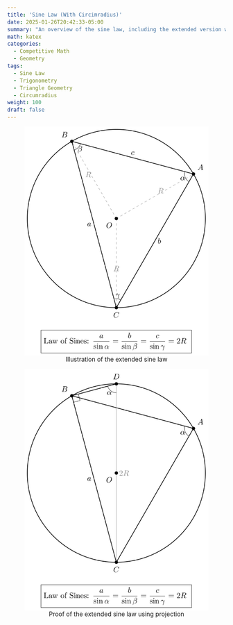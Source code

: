 ```yaml
---
title: 'Sine Law (With Circimradius)'
date: 2025-01-26T20:42:33-05:00
summary: "An overview of the sine law, including the extended version with the circumradius"
math: katex
categories:
  - Competitive Math
  - Geometry
tags:
  - Sine Law
  - Trigonometry
  - Triangle Geometry
  - Circumradius
weight: 100
draft: false
---
```


<figure style="display: flex; flex-direction: column; justify-content: center; align-items: center;">
    <img src="./sine_law_extended.svg" alt="Circumcircle of the triangle" style="max-width: 100%; height: auto;">
    <figcaption>Illustration of the extended sine law </figcaption>
</figure>

<figure style="display: flex; flex-direction: column; justify-content: center; align-items: center;">
    <img src="./sine_law_extended_proof.svg" alt="Proof of the extended sine law using projection" style="max-width: 100%; height: auto;">
    <figcaption>Proof of the extended sine law using projection</figcaption>
</figure>
